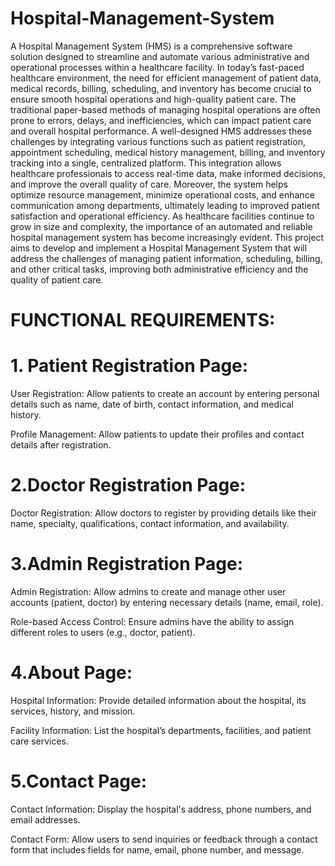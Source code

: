 # Hospital-Management-System
A Hospital Management System (HMS) is a comprehensive software solution designed to streamline and automate various administrative and operational processes within a healthcare facility. In today’s fast-paced healthcare environment, the need for efficient management of patient data, medical records, billing, scheduling, and inventory has become crucial to ensure smooth hospital operations and high-quality patient care.
The traditional paper-based methods of managing hospital operations are often prone to errors, delays, and inefficiencies, which can impact patient care and overall hospital performance. A well-designed HMS addresses these challenges by integrating various functions such as patient registration, appointment scheduling, medical history management, billing, and inventory tracking into a single, centralized platform. This integration allows healthcare professionals to access real-time data, make informed decisions, and improve the overall quality of care.
Moreover, the system helps optimize resource management, minimize operational costs, and enhance communication among departments, ultimately leading to improved patient satisfaction and operational efficiency. As healthcare facilities continue to grow in size and complexity, the importance of an automated and reliable hospital management system has become increasingly evident.
This project aims to develop and implement a Hospital Management System that will address the challenges of managing patient information, scheduling, billing, and other critical tasks, improving both administrative efficiency and the quality of patient care.


# FUNCTIONAL REQUIREMENTS:

# 1. Patient Registration Page:
User Registration: Allow patients to create an account by entering personal details such as name, date of birth, contact information, and medical history.


Profile Management: Allow patients to update their profiles and contact details after registration.
# 2.Doctor Registration Page:
Doctor Registration: Allow doctors to register by providing details like their name, specialty, qualifications, contact information, and availability.
# 3.Admin Registration Page:
Admin Registration: Allow admins to create and manage other user accounts (patient, doctor) by entering necessary details (name, email, role).


Role-based Access Control: Ensure admins have the ability to assign different roles to users (e.g., doctor, patient).
# 4.About Page:
Hospital Information: Provide detailed information about the hospital, its services, history, and mission.

Facility Information: List the hospital’s departments, facilities, and patient care services.
# 5.Contact Page:
Contact Information: Display the hospital's address, phone numbers, and email addresses.

Contact Form: Allow users to send inquiries or feedback through a contact form that includes fields for name, email, phone number, and message.
